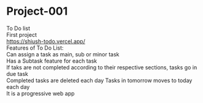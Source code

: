 # Project-001
To Do list <br>
First project <br>
https://shiush-todo.vercel.app/<br>
Features of To Do List:<br>
    Can assign a task as main, sub or minor task<br>
    Has a Subtask feature for each task<br>
    If taks are not completed according to their respective sections, tasks go in due task<br>
    Completed tasks are deleted each day 
    Tasks in tomorrow moves to today each day <br>
    It is a progressive web app <br>

